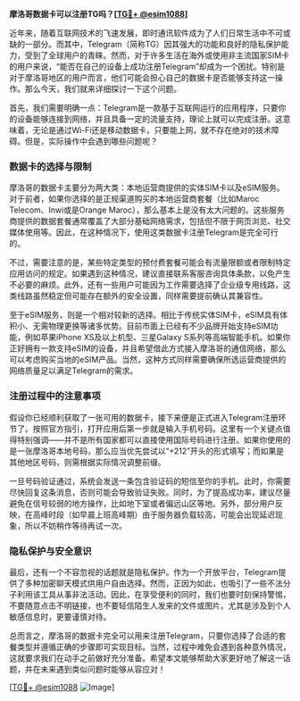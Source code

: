 **摩洛哥数据卡可以注册TG吗？[[TG💪+ @esim1088](https://t.me/s/esim1088)]**

近年来，随着互联网技术的飞速发展，即时通讯软件成为了人们日常生活中不可或缺的一部分。而其中，Telegram（简称TG）因其强大的功能和良好的隐私保护能力，受到了全球用户的青睐。然而，对于许多生活在海外或使用非主流国家SIM卡的用户来说，“能否在自己的设备上成功注册Telegram”却成为一个困扰。特别是对于摩洛哥地区的用户而言，他们可能会担心自己的数据卡是否能够支持这一操作。那么今天，我们就来详细探讨一下这个问题。

首先，我们需要明确一点：Telegram是一款基于互联网运行的应用程序，只要你的设备能够连接到网络，并且具备一定的流量支持，理论上就可以完成注册。这意味着，无论是通过Wi-Fi还是移动数据卡，只要能上网，就不存在绝对的技术障碍。但是，实际操作中会遇到哪些问题呢？

### 数据卡的选择与限制

摩洛哥的数据卡主要分为两大类：本地运营商提供的实体SIM卡以及eSIM服务。对于前者，如果你选择的是正规渠道购买的本地运营商套餐（比如Maroc Telecom、Inwi或是Orange Maroc），那么基本上是没有太大问题的。这些服务商提供的数据套餐通常覆盖了大部分基础网络需求，包括但不限于网页浏览、社交媒体使用等。因此，在这种情况下，使用这类数据卡注册Telegram是完全可行的。

不过，需要注意的是，某些特定类型的预付费套餐可能会有流量限额或者限制特定应用访问的规定。如果遇到这种情况，建议直接联系客服咨询具体条款，以免产生不必要的麻烦。此外，还有一些用户可能因为工作需要选择了企业级专用线路，这类线路虽然稳定但可能存在额外的安全设置，同样需要提前确认其兼容性。

至于eSIM服务，则是一个相对较新的选择。相比于传统实体SIM卡，eSIM具有体积小、无需物理更换等诸多优势。目前市面上已经有不少品牌开始支持eSIM功能，例如苹果iPhone XS及以上机型、三星Galaxy S系列等高端智能手机。如果你正好拥有一款支持eSIM的设备，并且希望借此方式接入摩洛哥的通信网络，那么可以考虑购买当地的eSIM产品。当然，这种方式同样需要确保所选运营商提供的网络质量足以满足Telegram的需求。

### 注册过程中的注意事项

假设你已经顺利获取了一张可用的数据卡，接下来便是正式进入Telegram注册环节了。按照官方指引，打开应用后第一步就是输入手机号码。这里有一个关键点值得特别强调——并不是所有国家都可以直接使用国际号码进行注册。如果你使用的是一张摩洛哥本地号码，那么应当优先尝试以“+212”开头的形式填写；而如果是其他地区号码，则需根据实际情况调整前缀。

一旦号码验证通过，系统会发送一条包含验证码的短信至你的手机。此时，你需要尽快回复这条消息，否则可能会导致验证失败。同时，为了提高成功率，建议尽量避免在信号较弱的地方操作，比如地下室或者偏远山区等地。另外，部分用户反映，在高峰时段（如早晨上班高峰期）由于服务器负载较高，可能会出现延迟现象，所以不妨稍作等待再试一次。

### 隐私保护与安全意识

最后，还有一个不容忽视的话题就是隐私保护。作为一个开放平台，Telegram提供了多种加密聊天模式供用户自由选择。然而，正因为如此，也吸引了一些不法分子利用该工具从事非法活动。因此，在享受便利的同时，我们也要时刻保持警惕，不要随意点击不明链接，也不要轻信陌生人发来的文件或图片。尤其是涉及到个人敏感信息时，更要谨慎对待。

总而言之，摩洛哥的数据卡完全可以用来注册Telegram，只要你选择了合适的套餐类型并遵循正确的步骤即可实现目标。当然，过程中难免会遇到各种意外情况，这就要求我们在动手之前做好充分准备。希望本文能够帮助大家更好地了解这一话题，并在未来遇到类似问题时能够从容应对！

[[TG💪+ @esim1088](https://t.me/s/esim1088) ![Image](https://i.postimg.cc/4NQfJmqS/Snipaste-2025-05-13-00-14-12.png)]
